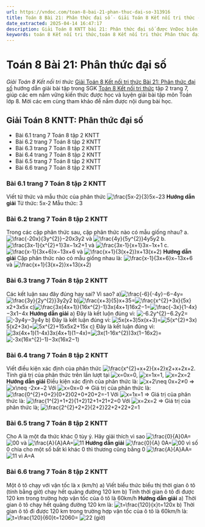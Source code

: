 ```yaml
---
url: https://vndoc.com/toan-8-bai-21-phan-thuc-dai-so-313916
title: Toán 8 Bài 21: Phân thức đại số - Giải Toán 8 Kết nối tri thức - VnDoc.com
date_extracted: 2025-04-14 16:47:17
description: Giải Toán 8 KNTT bài 21: Phân thức đại số được VnDoc biên soạn lời giải nhằm giúp các em nắm được nội dung được học trong bài, luyện giải Toán 8 hiệu quả.
keywords: toán 8 Kết nối tri thức,toán 8 Kết nối tri thức Phân thức đại số,toán lớp 8 Kết nối tri thức,giải toán 8 Kết nối tri thức,giải sgk toán 8 Kết nối tri thức,sgk toán 8 Kết nối tri thức,toán 8 Phân thức đại số,giải toán 8 ctst,giải toán 8 Phân thức đại số,giải toán 8 kntt,toán 8 kntt,giải toán 8 kntt bài 21,toán lớp 8 bài 21,bài 21 phân thức đại số,toán 8 bài 21
---
```


# Toán 8 Bài 21: Phân thức đại số
 _Giải Toán 8 Kết nối tri thức_
[Giải Toán 8 Kết nối tri thức Bài 21: Phân thức đại số](<https://vndoc.com/toan-8-bai-21-phan-thuc-dai-so-313916>) hướng dẫn giải bài tập trong SGK [Toán 8 Kết nối tri thức](<https://vndoc.com/toan-8-ket-noi-tri-thuc>) tập 2 trang 7, giúp các em nắm vững kiến thức được học và luyện giải bài tập môn Toán lớp 8. Mời các em cùng tham khảo để nắm được nội dung bài học.
## Giải Toán 8 KNTT: Phân thức đại số
  * Bài 6.1 trang 7 Toán 8 tập 2 KNTT
  * Bài 6.2 trang 7 Toán 8 tập 2 KNTT
  * Bài 6.3 trang 7 Toán 8 tập 2 KNTT
  * Bài 6.4 trang 7 Toán 8 tập 2 KNTT
  * Bài 6.5 trang 7 Toán 8 tập 2 KNTT
  * Bài 6.6 trang 7 Toán 8 tập 2 KNTT

### Bài 6.1 trang 7 Toán 8 tập 2 KNTT
Viết tử thức và mẫu thức của phân thức ![\\frac{5x-2}{3}](https://i.vdoc.vn/data/image/blank.png)5x−23
**Hướng dẫn giải**
Tử thức: 5x-2
Mẫu thức: 3
### Bài 6.2 trang 7 Toán 8 tập 2 KNTT
Trong các cặp phân thức sau, cặp phân thức nào có mẫu giống nhau?
a. ![\\frac{-20x}{3y^{2}}](https://i.vdoc.vn/data/image/blank.png)−20x3y2 và ![\\frac{4y}{5y^{2}}](https://i.vdoc.vn/data/image/blank.png)4y5y2
b. ![\\frac{3x-1}{x^{2}+1}](https://i.vdoc.vn/data/image/blank.png)3x−1x2+1 và ![\\frac{3x-1}{x+1}](https://i.vdoc.vn/data/image/blank.png)3x−1x+1
c. ![\\frac{x-1}{3x+6}](https://i.vdoc.vn/data/image/blank.png)x−13x+6 và ![\\frac{x+1}{3\(x+2\)}](https://i.vdoc.vn/data/image/blank.png)x+13\(x+2\)
**Hướng dẫn giải**
Cặp phân thức nào có mẫu giống nhau là: ![\\frac{x-1}{3x+6}](https://i.vdoc.vn/data/image/blank.png)x−13x+6 và ![\\frac{x+1}{3\(x+2\)}](https://i.vdoc.vn/data/image/blank.png)x+13\(x+2\)
### Bài 6.3 trang 7 Toán 8 tập 2 KNTT
Các kết luận sau đây đúng hay sai? Vì sao?
a\)![\\frac{-6}{-4y}](https://i.vdoc.vn/data/image/blank.png)−6−4y=![\\frac{3y}{2y^{2}}](https://i.vdoc.vn/data/image/blank.png)3y2y2
b\)![\\frac{x+3}{5}](https://i.vdoc.vn/data/image/blank.png)x+35=![\\frac{x^{2}+3x}{5x}](https://i.vdoc.vn/data/image/blank.png)x2+3x5x
c\)![\\frac{3x\(4x+1\)}{16x^{2}-1}](https://i.vdoc.vn/data/image/blank.png)3x\(4x+1\)16x2−1=![\\frac{-3x}{1-4x}](https://i.vdoc.vn/data/image/blank.png)−3x1−4x
**Hướng dẫn giải**
a\) Đây là kết luộn đúng vì: ![-6.2y^{2}](https://i.vdoc.vn/data/image/blank.png)−6.2y2=![-3y4y](https://i.vdoc.vn/data/image/blank.png)−3y4y
b\) Đây là kết luận đúng vì: ![5x\(x+3\)](https://i.vdoc.vn/data/image/blank.png)5x\(x+3\)=![5\(x^{2}+3x\)](https://i.vdoc.vn/data/image/blank.png)5\(x2+3x\)=![5x^{2}+15x](https://i.vdoc.vn/data/image/blank.png)5x2+15x
c\) Đây là kết luận đúng vì: ![3x\(4x+1\)\(1-4x\)](https://i.vdoc.vn/data/image/blank.png)3x\(4x+1\)\(1−4x\)=![3x\(1-16x^{2}\)](https://i.vdoc.vn/data/image/blank.png)3x\(1−16x2\)=![-3x\(16x^{2}-1\)](https://i.vdoc.vn/data/image/blank.png)−3x\(16x2−1\)
### Bài 6.4 trang 7 Toán 8 tập 2 KNTT
Viết điều kiện xác định của phân thức ![\\frac{x^{2}+x+2}{x+2}](https://i.vdoc.vn/data/image/blank.png)x2+x+2x+2. Tính giá trị của phân thức trên lần lượt tại ![x=0](https://i.vdoc.vn/data/image/blank.png)x=0, ![x=1](https://i.vdoc.vn/data/image/blank.png)x=1, ![x=2](https://i.vdoc.vn/data/image/blank.png)x=2
**Hướng dẫn giải**
Điều kiện xác định của phân thức là: ![x+2\\neq 0](https://i.vdoc.vn/data/image/blank.png)x+2≠0 => ![x\\neq -2](https://i.vdoc.vn/data/image/blank.png)x≠−2
Với ![x=0](https://i.vdoc.vn/data/image/blank.png)x=0 => Giá trị của phân thức là: ![\\frac{0^{2}+0+2}{0+2}](https://i.vdoc.vn/data/image/blank.png)02+0+20+2=-1
Với ![x=1](https://i.vdoc.vn/data/image/blank.png)x=1 => Giá trị của phân thức là: ![\\frac{1^{2}+1+2}{1+2}](https://i.vdoc.vn/data/image/blank.png)12+1+21+2=0
Với ![x=2](https://i.vdoc.vn/data/image/blank.png)x=2 => Giá trị của phân thức là; ![\\frac{2^{2}+2+2}{2+2}](https://i.vdoc.vn/data/image/blank.png)22+2+22+2=1
### Bài 6.5 trang 7 Toán 8 tập 2 KNTT
Cho A là một đa thức khác 0 tùy ý. Hãy giải thích vì sao ![\\frac{0}{A}](https://i.vdoc.vn/data/image/blank.png)0A=![0](https://i.vdoc.vn/data/image/blank.png)0 và ![\\frac{A}{A}](https://i.vdoc.vn/data/image/blank.png)AA=![1](https://i.vdoc.vn/data/image/blank.png)1
**Hướng dẫn giải**
![\\frac{0}{A}](https://i.vdoc.vn/data/image/blank.png) 0A=![0](https://i.vdoc.vn/data/image/blank.png)0 vì số 0 chia cho một số bất kì khác 0 thì thương cũng bằng 0
![\\frac{A}{A}](https://i.vdoc.vn/data/image/blank.png)AA=![1](https://i.vdoc.vn/data/image/blank.png)1 vì A=A
### Bài 6.6 trang 7 Toán 8 tập 2 KNTT
Một ô tô chạy với vận tốc là x \(km/h\)
a\) Viết biểu thức biểu thị thời gian ô tô \(tính bằng giờ\) chạy hết quãng đường 120 km
b\) Tính thời gian ô tô đi được 120 km trong trường hợp vận tốc của ô tô là 60km/h
**Hướng dẫn giải**
a\) Thời gian ô tô chạy hết quãng đường 120 km là: ![t=\\frac{120}{x}](https://i.vdoc.vn/data/image/blank.png)t=120x
b\) Thời gian ô tô đi được 120 km trong trường hợp vận tốc của ô tô là 60km/h là: ![t=\\frac{120}{60}](https://i.vdoc.vn/data/image/blank.png)t=12060= ![2](https://i.vdoc.vn/data/image/blank.png)2 \(giờ\)
